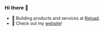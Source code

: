 ### Hi there 👋

- 🔭 Building products and services at [Reload](https://reload.app).
- 📡 Check out my [website](https://www.canbalkaya.com)!

